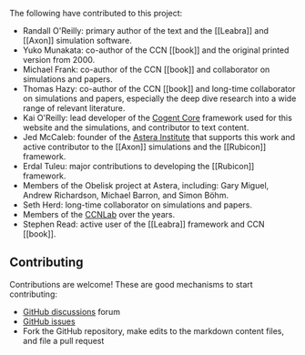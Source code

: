 The following have contributed to this project:

* Randall O'Reilly: primary author of the text and the [[Leabra]] and [[Axon]] simulation software.
* Yuko Munakata: co-author of the CCN [[book]] and the original printed version from 2000.
* Michael Frank: co-author of the CCN [[book]] and collaborator on simulations and papers.
* Thomas Hazy: co-author of the CCN [[book]] and long-time collaborator on simulations and papers, especially the deep dive research into a wide range of relevant literature.
* Kai O'Reilly: lead developer of the [Cogent Core](https://cogentcore.org/core) framework used for this website and the simulations, and contributor to text content.
* Jed McCaleb: founder of the [Astera Institute](https://astera.org) that supports this work and active contributor to the [[Axon]] simulations and the [[Rubicon]] framework.
* Erdal Tuleu: major contributions to developing the [[Rubicon]] framework.
* Members of the Obelisk project at Astera, including: Gary Miguel, Andrew Richardson, Michael Barron, and Simon Böhm.
* Seth Herd: long-time collaborator on simulations and papers.
* Members of the [CCNLab](https://ccnlab.org) over the years.
* Stephen Read: active user of the [[Leabra]] framework and CCN [[book]].

## Contributing

Contributions are welcome! These are good mechanisms to start contributing:

* [GitHub discussions](https://github.com/compcogneuro/web/discussions) forum
* [GitHub issues](https://github.com/compcogneuro/web/issues)
* Fork the GitHub repository, make edits to the markdown content files, and file a pull request
